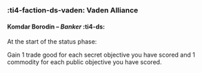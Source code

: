 ### :ti4-faction-ds-vaden: **Vaden Alliance**

#### Komdar Borodin – _Banker_ :ti4-ds:

At the start of the status phase:

Gain 1 trade good for each secret objective you have scored and 1 commodity for each public objective you have scored.
